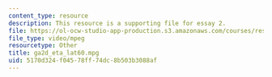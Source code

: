 ```yaml
---
content_type: resource
description: This resource is a supporting file for essay 2.
file: https://ol-ocw-studio-app-production.s3.amazonaws.com/courses/res-12-001-topics-in-fluid-dynamics-spring-2010/5170d324f04578ff74dc8b503b3088af_ga2d_eta_lat60.mpg
file_type: video/mpeg
resourcetype: Other
title: ga2d_eta_lat60.mpg
uid: 5170d324-f045-78ff-74dc-8b503b3088af
---
```

